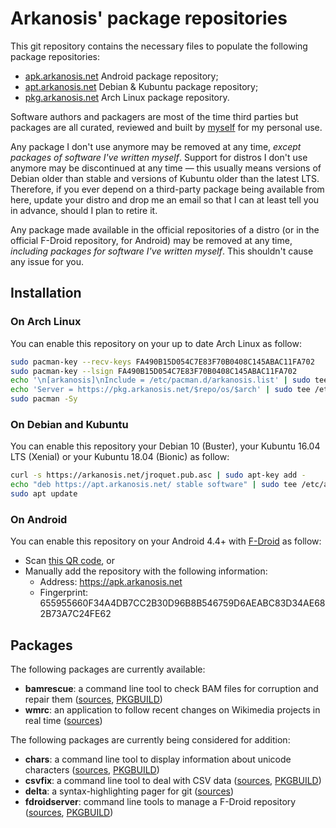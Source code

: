 # Arkanosis' package repositories

This git repository contains the necessary files to populate the following package repositories:
 * [apk.arkanosis.net](https://apk.arkanosis.net) Android package repository;
 * [apt.arkanosis.net](https://apt.arkanosis.net) Debian & Kubuntu package repository;
 * [pkg.arkanosis.net](https://pkg.arkanosis.net) Arch Linux package repository.

Software authors and packagers are most of the time third parties but packages are all curated, reviewed and built by [myself](https://arkanosis.net) for my personal use.

Any package I don't use anymore may be removed at any time, *except packages of software I've written myself*. Support for distros I don't use anymore may be discontinued at any time — this usually means versions of Debian older than stable and versions of Kubuntu older than the latest LTS. Therefore, if you ever depend on a third-party package being available from here, update your distro and drop me an email so that I can at least tell you in advance, should I plan to retire it.

Any package made available in the official repositories of a distro (or in the official F-Droid repository, for Android) may be removed at any time, *including packages for software I've written myself*. This shouldn't cause any issue for you.

## Installation

### On Arch Linux

You can enable this repository on your up to date Arch Linux as follow:

```sh
sudo pacman-key --recv-keys FA490B15D054C7E83F70B0408C145ABAC11FA702
sudo pacman-key --lsign FA490B15D054C7E83F70B0408C145ABAC11FA702
echo '\n[arkanosis]\nInclude = /etc/pacman.d/arkanosis.list' | sudo tee -a /etc/pacman.conf
echo 'Server = https://pkg.arkanosis.net/$repo/os/$arch' | sudo tee /etc/pacman.d/arkanosis.list
sudo pacman -Sy
```

### On Debian and Kubuntu

You can enable this repository your Debian 10 (Buster), your Kubuntu 16.04 LTS (Xenial) or your Kubuntu 18.04 (Bionic) as follow:

```sh
curl -s https://arkanosis.net/jroquet.pub.asc | sudo apt-key add -
echo "deb https://apt.arkanosis.net/ stable software" | sudo tee /etc/apt/sources.list.d/arkanosis.list
sudo apt update
```

### On Android

You can enable this repository on your Android 4.4+ with [F-Droid](https://f-droid.org/) as follow:
 * Scan [this QR code](https://apk.arkanosis.net/fdroid/qr.png), or
 * Manually add the repository with the following information:
   * Address: https://apk.arkanosis.net
   * Fingerprint: 655955660F34A4DB7CC2B30D96B8B546759D6AEABC83D34AE682B73A7C24FE62

## Packages

The following packages are currently available:
 * **bamrescue**: a command line tool to check BAM files for corruption and repair them ([sources](https://github.com/Arkanosis/bamrescue), [PKGBUILD](https://aur.archlinux.org/cgit/aur.git/tree/PKGBUILD?h=bamrescue))
 * **wmrc**: an application to follow recent changes on Wikimedia projects in real time ([sources](https://github.com/arkanosis/wmrc))

The following packages are currently being considered for addition:
 * **chars**: a command line tool to display information about unicode characters ([sources](https://github.com/antifuchs/chars), [PKGBUILD](https://aur.archlinux.org/cgit/aur.git/tree/PKGBUILD?h=chars))
 * **csvfix**: a command line tool to deal with CSV data ([sources](https://bitbucket.org/neilb/csvfix/src/default/), [PKGBUILD](https://aur.archlinux.org/cgit/aur.git/tree/PKGBUILD?h=csvfix))
 * **delta**: a syntax-highlighting pager for git ([sources](https://github.com/dandavison/delta))
 * **fdroidserver**: command line tools to manage a F-Droid repository ([sources](https://gitlab.com/fdroid/fdroidserver), [PKGBUILD](https://aur.archlinux.org/cgit/aur.git/tree/PKGBUILD?h=fdroidserver))
